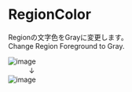 # RegionColor
Regionの文字色をGrayに変更します。  
Change Region Foreground to Gray.


![image](https://github.com/kttFox/RegionColor/assets/22765277/1ca1c2db-c69c-42a7-826b-d4d29f1038a0)  
　　　↓  
![image](https://github.com/kttFox/RegionColor/assets/22765277/fe9a862b-8ab7-4745-a1c1-da1e440790e4)
